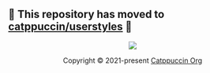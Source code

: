 ## 🚧 This repository has moved to [catppuccin/userstyles](https://github.com/catppuccin/userstyles/tree/main/styles/deepl) 🚧

<p align="center"><img src="https://raw.githubusercontent.com/catppuccin/catppuccin/main/assets/footers/gray0_ctp_on_line.svg?sanitize=true" /></p>
<p align="center">Copyright &copy; 2021-present <a href="https://github.com/catppuccin" target="_blank">Catppuccin Org</a>
